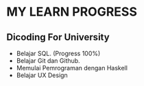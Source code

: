 MY LEARN PROGRESS
==

Dicoding For University
--
* Belajar SQL. (Progress 100%)
* Belajar Git dan Github.
* Memulai Pemrograman dengan Haskell
* Belajar UX Design
